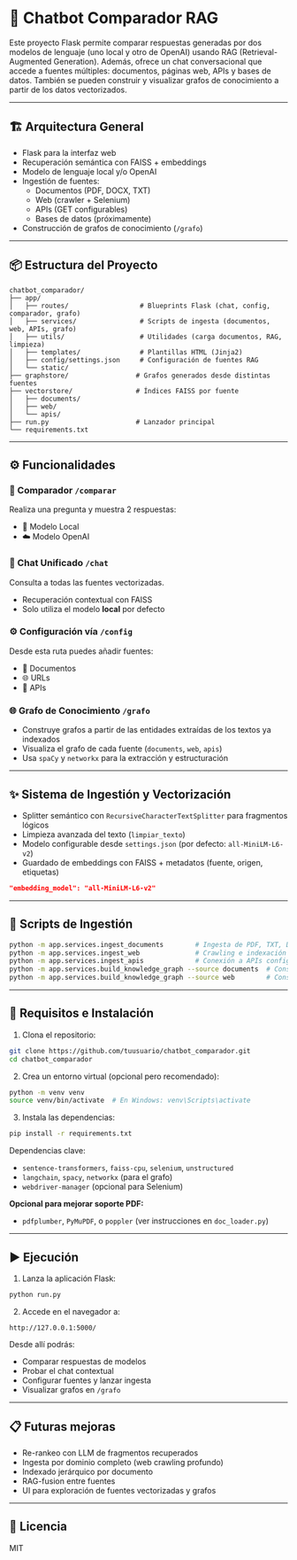 # 🧠 Chatbot Comparador RAG

Este proyecto Flask permite comparar respuestas generadas por dos modelos de lenguaje (uno local y otro de OpenAI) usando RAG (Retrieval-Augmented Generation). Además, ofrece un chat conversacional que accede a fuentes múltiples: documentos, páginas web, APIs y bases de datos. También se pueden construir y visualizar grafos de conocimiento a partir de los datos vectorizados.

---

## 🏗️ Arquitectura General

- Flask para la interfaz web
- Recuperación semántica con FAISS + embeddings
- Modelo de lenguaje local y/o OpenAI
- Ingestión de fuentes:
  - Documentos (PDF, DOCX, TXT)
  - Web (crawler + Selenium)
  - APIs (GET configurables)
  - Bases de datos (próximamente)
- Construcción de grafos de conocimiento (`/grafo`)

---

## 📦 Estructura del Proyecto

```
chatbot_comparador/
├── app/
│   ├── routes/                  # Blueprints Flask (chat, config, comparador, grafo)
│   ├── services/                # Scripts de ingesta (documentos, web, APIs, grafo)
│   ├── utils/                   # Utilidades (carga documentos, RAG, limpieza)
│   ├── templates/               # Plantillas HTML (Jinja2)
│   ├── config/settings.json     # Configuración de fuentes RAG
│   └── static/
├── graphstore/                 # Grafos generados desde distintas fuentes
├── vectorstore/                # Índices FAISS por fuente
│   ├── documents/
│   ├── web/
│   └── apis/
├── run.py                      # Lanzador principal
└── requirements.txt
```

---

## ⚙️ Funcionalidades

### 🔄 Comparador `/comparar`
Realiza una pregunta y muestra 2 respuestas:
- 🧠 Modelo Local
- ☁️ Modelo OpenAI

### 💬 Chat Unificado `/chat`
Consulta a todas las fuentes vectorizadas.
- Recuperación contextual con FAISS
- Solo utiliza el modelo **local** por defecto

### ⚙️ Configuración vía `/config`
Desde esta ruta puedes añadir fuentes:
- 📄 Documentos
- 🌐 URLs
- 🔌 APIs

### 🌐 Grafo de Conocimiento `/grafo`
- Construye grafos a partir de las entidades extraídas de los textos ya indexados
- Visualiza el grafo de cada fuente (`documents`, `web`, `apis`)
- Usa `spaCy` y `networkx` para la extracción y estructuración

---

## ✨ Sistema de Ingestión y Vectorización

- Splitter semántico con `RecursiveCharacterTextSplitter` para fragmentos lógicos
- Limpieza avanzada del texto (`limpiar_texto`)
- Modelo configurable desde `settings.json` (por defecto: `all-MiniLM-L6-v2`)
- Guardado de embeddings con FAISS + metadatos (fuente, origen, etiquetas)

```json
"embedding_model": "all-MiniLM-L6-v2"
```

---

## 🚀 Scripts de Ingestión

```bash
python -m app.services.ingest_documents        # Ingesta de PDF, TXT, DOCX
python -m app.services.ingest_web              # Crawling e indexación web
python -m app.services.ingest_apis             # Conexión a APIs configuradas
python -m app.services.build_knowledge_graph --source documents  # Construcción del grafo desde documentos
python -m app.services.build_knowledge_graph --source web        # Construcción del grafo desde web
```

---

## 🔧 Requisitos e Instalación

1. Clona el repositorio:
```bash
git clone https://github.com/tuusuario/chatbot_comparador.git
cd chatbot_comparador
```

2. Crea un entorno virtual (opcional pero recomendado):
```bash
python -m venv venv
source venv/bin/activate  # En Windows: venv\Scripts\activate
```

3. Instala las dependencias:
```bash
pip install -r requirements.txt
```

Dependencias clave:
- `sentence-transformers`, `faiss-cpu`, `selenium`, `unstructured`
- `langchain`, `spacy`, `networkx` (para el grafo)
- `webdriver-manager` (opcional para Selenium)

**Opcional para mejorar soporte PDF:**
- `pdfplumber`, `PyMuPDF`, o `poppler` (ver instrucciones en `doc_loader.py`)

---

## ▶️ Ejecución

1. Lanza la aplicación Flask:
```bash
python run.py
```

2. Accede en el navegador a:
```
http://127.0.0.1:5000/
```

Desde allí podrás:
- Comparar respuestas de modelos
- Probar el chat contextual
- Configurar fuentes y lanzar ingesta
- Visualizar grafos en `/grafo`

---

## 📋 Futuras mejoras

- Re-rankeo con LLM de fragmentos recuperados
- Ingesta por dominio completo (web crawling profundo)
- Indexado jerárquico por documento
- RAG-fusion entre fuentes
- UI para exploración de fuentes vectorizadas y grafos

---

## 📄 Licencia

MIT
